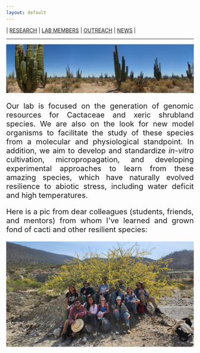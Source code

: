 ```yaml
---
layout: default
---
```


| [RESEARCH](./research.html)       | [LAB MEMBERS](./members.html)          |  [OUTREACH](./other.html) |  [NEWS](./news.html) |

* * *

![Pachycereus pringlei](./images/sonora.jpg)
<p></p>
<p></p>
<p></p>

<div style="text-align: justify"><p style="font-size: 20px">
Our lab is focused on the generation of genomic resources for Cactaceae and xeric shrubland species. We are also on the look for new model organisms to facilitate the study of these species from a molecular and physiological standpoint. In addition, we aim to develop and standardize <i>in-vitro</i> cultivation, micropropagation, and developing experimental approaches to learn from these amazing species, which have naturally evolved resilience to abiotic stress, including water deficit and high temperatures.</p>
<p></p>
<p></p>
<p></p>
<p style="font-size: 20px">Here is a pic from dear colleagues (students, friends, and mentors) from whom I've learned and grown fond of cacti and other resilient species:</p>
</div>
<p></p>
<p></p>
<p></p>

![Pachycereus pringlei](./images/group.png)

